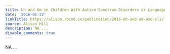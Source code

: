 ```yaml
---
title: Uh and Um in Children With Autism Spectrum Disorders or Language Impairment
date: '2016-01-22'
linkTitle: https://alison.rbind.io/publication/2016-uh-and-um-asd-sli/
source: Alison Hill
description: NA ...
disable_comments: true
---
```

NA ...